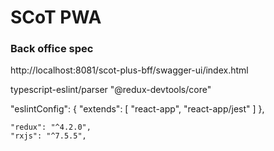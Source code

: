 # SCoT PWA

### Back office spec
http://localhost:8081/scot-plus-bff/swagger-ui/index.html


typescript-eslint/parser
"@redux-devtools/core"

"eslintConfig": {
"extends": [
"react-app",
"react-app/jest"
]
},

    "redux": "^4.2.0",
    "rxjs": "^7.5.5",